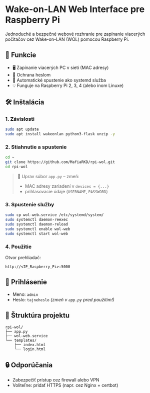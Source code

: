 # Wake-on-LAN Web Interface pre Raspberry Pi

Jednoduché a bezpečné webové rozhranie pre zapínanie viacerých počítačov cez Wake-on-LAN (WOL) pomocou Raspberry Pi.

## 🔧 Funkcie

- 🖥 Zapínanie viacerých PC v sieti (MAC adresy)
- 🔐 Ochrana heslom
- 🔁 Automatické spustenie ako systemd služba
- 💡 Funguje na Raspberry Pi 2, 3, 4 (alebo inom Linuxe)

## 🛠️ Inštalácia

### 1. Závislosti

```bash
sudo apt update
sudo apt install wakeonlan python3-flask unzip -y
```

### 2. Stiahnutie a spustenie

```bash
cd ~
git clone https://github.com/MafiaRKD/rpi-wol.git
cd rpi-wol
```

> 📝 Uprav súbor `app.py` – zmeň:
> - MAC adresy zariadení v `devices = {...}`
> - prihlasovacie údaje (`USERNAME`, `PASSWORD`)

### 3. Spustenie služby

```bash
sudo cp wol-web.service /etc/systemd/system/
sudo systemctl daemon-reexec
sudo systemctl daemon-reload
sudo systemctl enable wol-web
sudo systemctl start wol-web
```

### 4. Použitie

Otvor prehliadač:

```
http://<IP_Raspberry_Pi>:5000
```

## 🔐 Prihlásenie

- Meno: `admin`
- Heslo: `tajneheslo` *(zmeň v `app.py` pred použitím!)*

## 📂 Štruktúra projektu

```
rpi-wol/
├── app.py
├── wol-web.service
└── templates/
    ├── index.html
    └── login.html
```

## 🔒 Odporúčania

- Zabezpečiť prístup cez firewall alebo VPN
- Voliteľne: pridať HTTPS (napr. cez Nginx + certbot)
